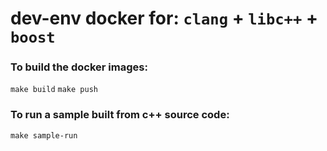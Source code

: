 # dev-env docker for: `clang` + `libc++` + `boost`

### To build the docker images:

`make build`
`make push`

### To run a sample built from c++ source code:

`make sample-run`
